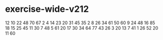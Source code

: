 # exercise-wide-v212
12
10
22
48
70
67
2
4
14
23
20
31
45
35
2
8
26
34
61
50
60
9
24
48
16
85
18
15
25
45
11
30
7
48
5
61
20
17
30
34
64
77
43
26
3
20
13
7
41
1
26
52
20
11
60
